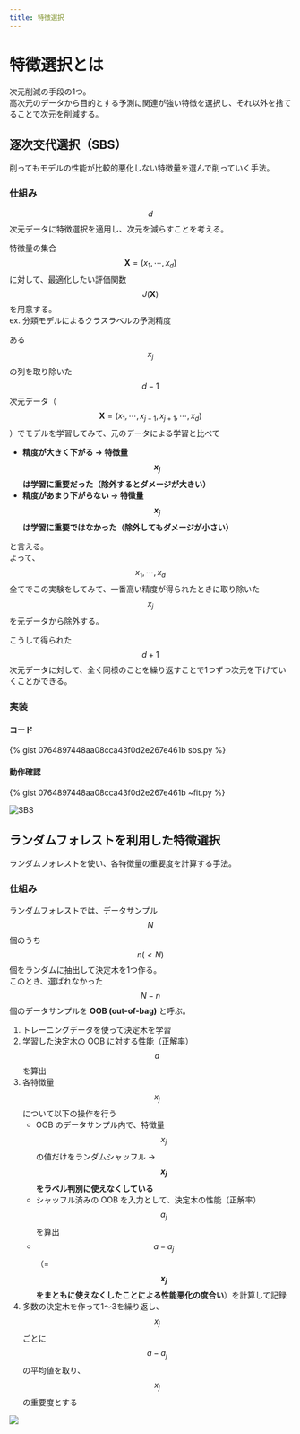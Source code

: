 ```yaml
---
title: 特徴選択
---
```


# 特徴選択とは

次元削減の手段の1つ。  
高次元のデータから目的とする予測に関連が強い特徴を選択し、それ以外を捨てることで次元を削減する。

## 逐次交代選択（SBS）

削ってもモデルの性能が比較的悪化しない特徴量を選んで削っていく手法。

### 仕組み

$$d$$ 次元データに特徴選択を適用し、次元を減らすことを考える。  

特徴量の集合 $$\boldsymbol{X} = (x_1, \cdots, x_d)$$ に対して、最適化したい評価関数 $$J(\boldsymbol{X})$$ を用意する。  
ex. 分類モデルによるクラスラベルの予測精度

ある $$x_j$$ の列を取り除いた $$d-1$$ 次元データ（$$\boldsymbol{X} = (x_1, \cdots, x_{j-1}, x_{j+1}, \cdots, x_d)$$）でモデルを学習してみて、元のデータによる学習と比べて
- **精度が大きく下がる → 特徴量 $$x_j$$ は学習に重要だった（除外するとダメージが大きい）**
- **精度があまり下がらない → 特徴量 $$x_j$$ は学習に重要ではなかった（除外してもダメージが小さい）**

と言える。  
よって、$$x_1, \cdots, x_d$$ 全てでこの実験をしてみて、一番高い精度が得られたときに取り除いた $$x_j$$ を元データから除外する。

こうして得られた $$d+1$$ 次元データに対して、全く同様のことを繰り返すことで1つずつ次元を下げていくことができる。


### 実装

#### コード

{% gist 0764897448aa08cca43f0d2e267e461b sbs.py %}

#### 動作確認

{% gist 0764897448aa08cca43f0d2e267e461b ~fit.py %}

![SBS](https://user-images.githubusercontent.com/13412823/80298222-03c87f80-87c5-11ea-9c46-b6b02e49207e.png)


## ランダムフォレストを利用した特徴選択

ランダムフォレストを使い、各特徴量の重要度を計算する手法。

### 仕組み

ランダムフォレストでは、データサンプル $$N$$ 個のうち $$n(<N)$$ 個をランダムに抽出して決定木を1つ作る。  
このとき、選ばれなかった $$N-n$$ 個のデータサンプルを **OOB (out-of-bag)** と呼ぶ。

1. トレーニングデータを使って決定木を学習
2. 学習した決定木の OOB に対する性能（正解率）$$a$$ を算出
3. 各特徴量 $$x_j$$ について以下の操作を行う
    - OOB のデータサンプル内で、特徴量 $$x_j$$ の値だけをランダムシャッフル → **$$x_j$$ をラベル判別に使えなくしている**
    - シャッフル済みの OOB を入力として、決定木の性能（正解率）$$a_j$$ を算出
    - $$a-a_j$$（= **$$x_j$$ をまともに使えなくしたことによる性能悪化の度合い**）を計算して記録
4. 多数の決定木を作って1〜3を繰り返し、$$x_j$$ ごとに $$a-a_j$$ の平均値を取り、$$x_j$$ の重要度とする

![](https://user-images.githubusercontent.com/13412823/80300257-10090880-87d6-11ea-9411-37520f1ebb88.png)
